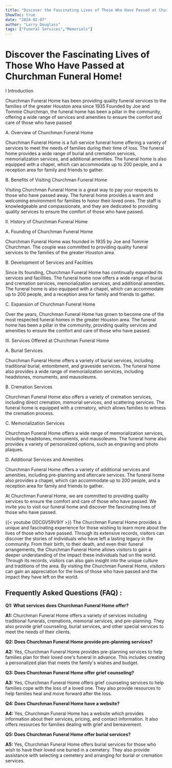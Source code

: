 ```yaml
---
title: "Discover the Fascinating Lives of Those Who Have Passed at Churchman Funeral Home!"
ShowToc: true 
date: "2024-02-07"
author: "Larry Douglass" 
tags: ["Funeral Services","Memorials"]
---
```

# Discover the Fascinating Lives of Those Who Have Passed at Churchman Funeral Home! 

I Introduction 

Churchman Funeral Home has been providing quality funeral services to the families of the greater Houston area since 1935 Founded by Joe and Tommie Churchman, the funeral home has been a pillar in the community, offering a wide range of services and amenities to ensure the comfort and care of those who have passed 

A. Overview of Churchman Funeral Home 

Churchman Funeral Home is a full-service funeral home offering a variety of services to meet the needs of families during their time of loss. The funeral home provides a wide range of burial and cremation services, memorialization services, and additional amenities. The funeral home is also equipped with a chapel, which can accommodate up to 200 people, and a reception area for family and friends to gather. 

B. Benefits of Visiting Churchman Funeral Home 

Visiting Churchman Funeral Home is a great way to pay your respects to those who have passed away. The funeral home provides a warm and welcoming environment for families to honor their loved ones. The staff is knowledgeable and compassionate, and they are dedicated to providing quality services to ensure the comfort of those who have passed. 

II. History of Churchman Funeral Home 

A. Founding of Churchman Funeral Home 

Churchman Funeral Home was founded in 1935 by Joe and Tommie Churchman. The couple was committed to providing quality funeral services to the families of the greater Houston area. 

B. Development of Services and Facilities 

Since its founding, Churchman Funeral Home has continually expanded its services and facilities. The funeral home now offers a wide range of burial and cremation services, memorialization services, and additional amenities. The funeral home is also equipped with a chapel, which can accommodate up to 200 people, and a reception area for family and friends to gather. 

C. Expansion of Churchman Funeral Home 

Over the years, Churchman Funeral Home has grown to become one of the most respected funeral homes in the greater Houston area. The funeral home has been a pillar in the community, providing quality services and amenities to ensure the comfort and care of those who have passed. 

III. Services Offered at Churchman Funeral Home 

A. Burial Services 

Churchman Funeral Home offers a variety of burial services, including traditional burial, entombment, and graveside services. The funeral home also provides a wide range of memorialization services, including headstones, monuments, and mausoleums. 

B. Cremation Services 

Churchman Funeral Home also offers a variety of cremation services, including direct cremation, memorial services, and scattering services. The funeral home is equipped with a crematory, which allows families to witness the cremation process. 

C. Memorialization Services 

Churchman Funeral Home offers a wide range of memorialization services, including headstones, monuments, and mausoleums. The funeral home also provides a variety of personalized options, such as engraving and photo plaques. 

D. Additional Services and Amenities 

Churchman Funeral Home offers a variety of additional services and amenities, including pre-planning and aftercare services. The funeral home also provides a chapel, which can accommodate up to 200 people, and a reception area for family and friends to gather. 

At Churchman Funeral Home, we are committed to providing quality services to ensure the comfort and care of those who have passed. We invite you to visit our funeral home and discover the fascinating lives of those who have passed.

{{< youtube ODCGV59V9iY >}} 
The Churchman Funeral Home provides a unique and fascinating experience for those wishing to learn more about the lives of those who have passed. Through its extensive records, visitors can discover the stories of individuals who have left a lasting legacy in the community. From their birth, to their death, and even their funeral arrangements, the Churchman Funeral Home allows visitors to gain a deeper understanding of the impact these individuals had on the world. Through its records, visitors can also gain insight into the unique culture and traditions of the area. By visiting the Churchman Funeral Home, visitors can gain an appreciation for the lives of those who have passed and the impact they have left on the world.

## Frequently Asked Questions (FAQ) :
**Q1: What services does Churchman Funeral Home offer?**

**A1:** Churchman Funeral Home offers a variety of services including traditional funerals, cremations, memorial services, and pre-planning. They also provide grief counseling, burial services, and other special services to meet the needs of their clients.

**Q2: Does Churchman Funeral Home provide pre-planning services?**

**A2:** Yes, Churchman Funeral Home provides pre-planning services to help families plan for their loved one's funeral in advance. This includes creating a personalized plan that meets the family's wishes and budget.

**Q3: Does Churchman Funeral Home offer grief counseling?**

**A3:** Yes, Churchman Funeral Home offers grief counseling services to help families cope with the loss of a loved one. They also provide resources to help families heal and move forward after the loss.

**Q4: Does Churchman Funeral Home have a website?**

**A4:** Yes, Churchman Funeral Home has a website which provides information about their services, pricing, and contact information. It also offers resources for families dealing with grief and bereavement.

**Q5: Does Churchman Funeral Home offer burial services?**

**A5:** Yes, Churchman Funeral Home offers burial services for those who wish to have their loved one buried in a cemetery. They also provide assistance with selecting a cemetery and arranging for burial or cremation services.



